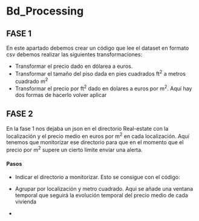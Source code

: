 # Bd_Processing

## FASE 1

En este apartado debemos crear un código que lee el dataset en formato csv debemos realizar las siguientes transformaciones:

* Transformar el precio dado en dólarea a euros.
* Transformar el tamaño del piso dada en pies cuadrados ft<sup>2</sup> a metros cuadrado m<sup>2</sup>
* Transformar el precio por ft<sup>2</sup>  dado en dolares a euros por m<sup>2</sup>. Aquí hay dos formas de hacerlo volver aplicar 

## FASE 2
En la fase 1 nos dejaba un json en el directorio Real-estate con la localización y el precio medio en euros por m<sup>2</sup> en cada localización. Aquí tenemos que monitorizar ese directorio para que en el momento que el precio por m<sup>2</sup> supere un cierto límite enviar una alerta.

#### Pasos
 * Indicar el directorio a monitorizar. Esto se consigue con el código:
 
 
 * Agrupar por localización y metro cuadrado. Aqui se añade una ventana temporal que seguirá la evolución temporal del precio medio 
  de cada vivienda
  
 * 
